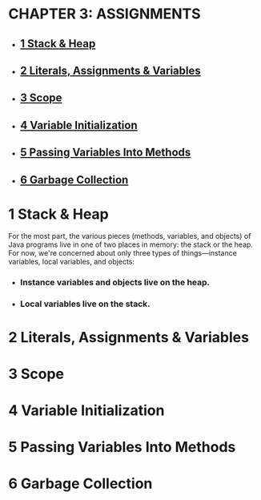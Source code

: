# CHAPTER 3: ASSIGNMENTS

- ## [1 Stack & Heap](#1_Stack_&_Heap)
- ## [2 Literals, Assignments & Variables](#2_Literals,_Assignments_&_Variables)
- ## [3 Scope](#3_Scope)
- ## [4 Variable Initialization](#4_Variable_Initialization)
- ## [5 Passing Variables Into Methods](#5_Passing_Variables_Into_Methods)
- ## [6 Garbage Collection](#6_Garbage_Collection)

# <a name="1_Stack_&_Heap"></a> 1 Stack & Heap

For the most part, the various pieces (methods, variables, and objects) of Java programs live in one of two places in memory: the stack or the heap. For now, we're concerned about only three types of things—instance variables, local variables, and objects:

- ### Instance variables and objects live on the heap.
- ### Local variables live on the stack.

# <a name="2_Literals,_Assignments_&_Variables"></a> 2 Literals, Assignments & Variables

# <a name="3_Scope"></a> 3 Scope

# <a name="4_Variable_Initialization"></a> 4 Variable Initialization

# <a name="5_Passing_Variables_Into_Methods"></a> 5 Passing Variables Into Methods

# <a name="6_Garbage_Collection"></a> 6 Garbage Collection

